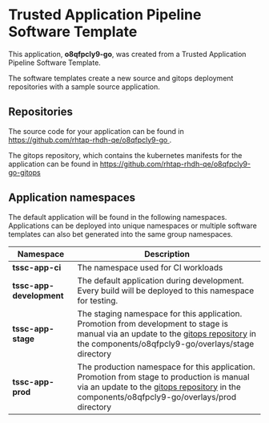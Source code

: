 # Trusted Application Pipeline Software Template

This application, **o8qfpcly9-go**, was created from a Trusted Application Pipeline Software Template.

The software templates create a new source and gitops deployment repositories with a sample source application. 

## Repositories

The source code for your application can be found in [https://github.com/rhtap-rhdh-qe/o8qfpcly9-go ](https://github.com/rhtap-rhdh-qe/o8qfpcly9-go ).
 
The gitops repository, which contains the kubernetes manifests for the application can be found in 
[https://github.com/rhtap-rhdh-qe/o8qfpcly9-go-gitops ](https://github.com/rhtap-rhdh-qe/o8qfpcly9-go-gitops ) 

## Application namespaces 

The default application will be found in the following namespaces. Applications can be deployed into unique namespaces or multiple software templates can also bet generated into the same group namespaces.  

|  Namespace   |  Description   |  
| -------- | -------- |
| **tssc-app-ci** | The namespace used for CI workloads |
| **tssc-app-development** | The default application during development. Every build will be deployed to this namespace for testing. |
| **tssc-app-stage** | The staging namespace for this application. Promotion from development to stage is manual via an update to the [gitops repository](https://github.com/rhtap-rhdh-qe/o8qfpcly9-go-gitops ) in the components/o8qfpcly9-go/overlays/stage directory |
| **tssc-app-prod** | The production namespace for this application. Promotion from stage to production is manual via an update to the [gitops repository](https://github.com/rhtap-rhdh-qe/o8qfpcly9-go-gitops ) in the components/o8qfpcly9-go/overlays/prod directory |